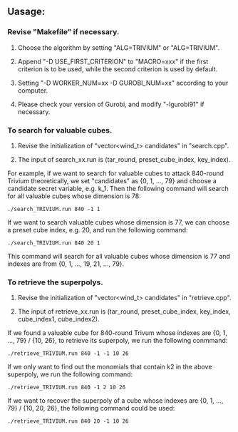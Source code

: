 ## Uasage:

### Revise "Makefile" if necessary.

1. Choose the algorithm by setting "ALG=TRIVIUM" or "ALG=TRIVIUM".

2. Append "-D USE_FIRST_CRITERION" to "MACRO=xxx" if the first criterion is to be used, while the second criterion is used by default.

3. Setting "-D WORKER_NUM=xx -D GUROBI_NUM=xx" according to your computer.

4. Please check your version of Gurobi, and modify "-lgurobi91" if necessary.


### To search for valuable cubes.

1. Revise the initialization of "vector<wind_t> candidates" in "search.cpp".

2. The input of search_xx.run is (tar_round, preset_cube_index, key_index).

For example, if we want to search for valuable cubes to attack 840-round Trivium theoretically, we set "candidates" as {0, 1, ..., 79} and choose a candidate secret variable, e.g. k_1. Then the following command will search for all valuable cubes whose dimension is 78:

`./search_TRIVIUM.run 840 -1 1`

If we want to search valuable cubes whose dimension is 77, we can choose a preset cube index, e.g. 20, and run the following command:

`./search_TRIVIUM.run 840 20 1`

This command will search for all valuable cubes whose dimension is 77 and indexes are from {0, 1, ..., 19, 21, ..., 79}.


### To retrieve the superpolys.

1. Revise the initialization of "vector<wind_t> candidates" in "retrieve.cpp".

2. The input of retrieve_xx.run is (tar_round, preset_cube_index, key_index, cube_index1, cube_index2).

If we found a valuable cube for 840-round Trivum whose indexes are {0, 1, ..., 79} / {10, 26}, to retrieve its superpoly, we run the following conmmand:

`./retrieve_TRIVIUM.run 840 -1 -1 10 26`

If we only want to find out the monomials that contain k2 in the above superpoly, we run the following command:

`./retrieve_TRIVIUM.run 840 -1 2 10 26`

If we want to recover the superpoly of a cube whose indexes are {0, 1, ..., 79} / {10, 20, 26}, the following command could be used:

`./retrieve_TRIVIUM.run 840 20 -1 10 26`


